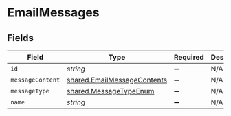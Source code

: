 # EmailMessages


## Fields

| Field                                                                             | Type                                                                              | Required                                                                          | Description                                                                       |
| --------------------------------------------------------------------------------- | --------------------------------------------------------------------------------- | --------------------------------------------------------------------------------- | --------------------------------------------------------------------------------- |
| `id`                                                                              | *string*                                                                          | :heavy_minus_sign:                                                                | N/A                                                                               |
| `messageContent`                                                                  | [shared.EmailMessageContents](../../../sdk/models/shared/emailmessagecontents.md) | :heavy_minus_sign:                                                                | N/A                                                                               |
| `messageType`                                                                     | [shared.MessageTypeEnum](../../../sdk/models/shared/messagetypeenum.md)           | :heavy_minus_sign:                                                                | N/A                                                                               |
| `name`                                                                            | *string*                                                                          | :heavy_minus_sign:                                                                | N/A                                                                               |